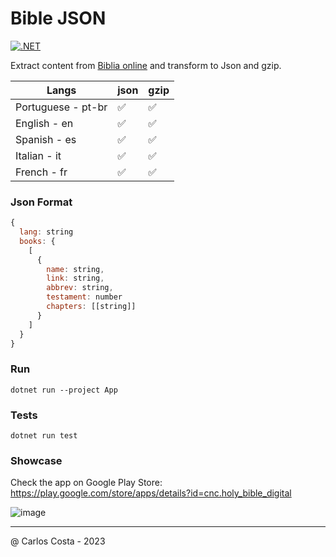 # Bible JSON

[![.NET](https://github.com/C4co/bible_json/actions/workflows/dotnet.yml/badge.svg)](https://github.com/C4co/bible_json/actions/workflows/dotnet.yml)

Extract content from [Biblia online](https://www.bibliaonline.com.br/vc)
and transform to Json and gzip.

| Langs              | json | gzip |
| ------------------ | ---- | ---- |
| Portuguese - pt-br | ✅    | ✅    |
| English - en       | ✅    | ✅    |
| Spanish - es       | ✅    | ✅    |
| Italian - it       | ✅    | ✅    |
| French - fr        | ✅    | ✅    |

### Json Format
```js
{
  lang: string
  books: {
    [
      {
        name: string,
        link: string,
        abbrev: string,
        testament: number
        chapters: [[string]]
      }
    ]
  }
}
```

### Run

```
dotnet run --project App
```

### Tests

```
dotnet run test
```

### Showcase

Check the app on Google Play Store: https://play.google.com/store/apps/details?id=cnc.holy_bible_digital

![image](https://cdn.dribbble.com/userupload/14599209/file/original-ea4bc9775217335dd31996eba5d45442.png?resize=752x)


---

@ Carlos Costa - 2023
